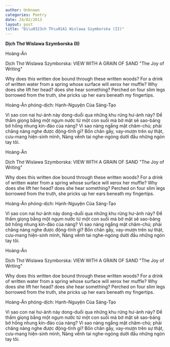 ```yaml
---
author: Unknown
categories: Poetry
date: 24/02/2013
layout: post
title: "Di\u0323ch Th\u01A1 Wislawa Szymborska (II)"
---
```


**Dịch Thơ Wislawa Szymborska (II)**

Hoàng-Ân

Dịch Thơ Wislawa Szymborska:
VIEW WITH A GRAIN OF SAND
"The Joy of Writing"

Why does this written doe bound through these written woods?
For a drink of written water from a spring
whose surface will xerox her muffle?
Why does she lift her head? does she hear something?
Perched o­n four slim legs borrowed from the truth,
she pricks up her ears beneath my fingertips.


Hoàng-Ân phóng-dịch: Hạnh-Nguyện Của Sáng-Tạo

Vì sao con nai hư-ảnh này dong-duổi qua những khu
rừng hư-ảnh này?
Để thấm giọng bằng một ngụm nước từ một con suối
mà bờ mặt sẽ sao-bảng bờ hồng nhung kín-đáo của nàng?
Vì sao nàng ngẩng mặt chăm-chú; phải chăng nàng
nghe được động-tĩnh gì?
Bốn chân gầy, vay-mượn trên sự thật, cưu-mang hiện-sinh mình,
Nàng vểnh tai nghe-ngóng dưới đầu những ngón tay tôi.

Hoàng-Ân

Dịch Thơ Wislawa Szymborska:
VIEW WITH A GRAIN OF SAND
"The Joy of Writing"

Why does this written doe bound through these written woods?
For a drink of written water from a spring
whose surface will xerox her muffle?
Why does she lift her head? does she hear something?
Perched o­n four slim legs borrowed from the truth,
she pricks up her ears beneath my fingertips.


Hoàng-Ân phóng-dịch: Hạnh-Nguyện Của Sáng-Tạo

Vì sao con nai hư-ảnh này dong-duổi qua những khu
rừng hư-ảnh này?
Để thấm giọng bằng một ngụm nước từ một con suối
mà bờ mặt sẽ sao-bảng bờ hồng nhung kín-đáo của nàng?
Vì sao nàng ngẩng mặt chăm-chú; phải chăng nàng
nghe được động-tĩnh gì?
Bốn chân gầy, vay-mượn trên sự thật, cưu-mang hiện-sinh mình,
Nàng vểnh tai nghe-ngóng dưới đầu những ngón tay tôi.

Hoàng-Ân

Dịch Thơ Wislawa Szymborska:
VIEW WITH A GRAIN OF SAND
"The Joy of Writing"

Why does this written doe bound through these written woods?
For a drink of written water from a spring
whose surface will xerox her muffle?
Why does she lift her head? does she hear something?
Perched o­n four slim legs borrowed from the truth,
she pricks up her ears beneath my fingertips.


Hoàng-Ân phóng-dịch: Hạnh-Nguyện Của Sáng-Tạo

Vì sao con nai hư-ảnh này dong-duổi qua những khu
rừng hư-ảnh này?
Để thấm giọng bằng một ngụm nước từ một con suối
mà bờ mặt sẽ sao-bảng bờ hồng nhung kín-đáo của nàng?
Vì sao nàng ngẩng mặt chăm-chú; phải chăng nàng
nghe được động-tĩnh gì?
Bốn chân gầy, vay-mượn trên sự thật, cưu-mang hiện-sinh mình,
Nàng vểnh tai nghe-ngóng dưới đầu những ngón tay tôi.
